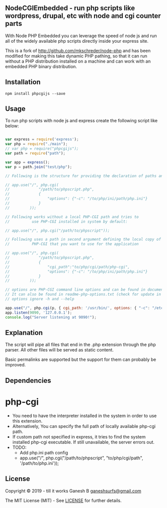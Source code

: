 
NodeCGIEmbedded - run php scripts like wordpress, drupal, etc with node and cgi counter parts
---------------------------------------------------------

With Node PHP Embedded you can leverage the speed of node js and run all of the widely available php scripts directly inside your express site. 

This is a fork of http://github.com/mkschreder/node-php and has been modified for making this take dynamic PHP pathing, so that it can run without a PHP distribution installed on a machine and can work with an embedded PHP binary distribution.



Installation
------------

```
npm install phpcgijs --save
```

Usage
-----

To run php scripts with node js and express create the following script like below: 

```javascript

var express = require('express');
var php = require("./main");
// var php = require("phpcgijs"); 
var path = require("path");

var app = express();
var p = path.join("test/php");

// Following is the structure for providing the declaration of paths and options:

// app.use("/", php.cgi(
//             "/path/to/phpscript.php", 
//             {
//                 "options": {"-c": "/to/php/ini/path/php.ini"}
//             }
//         ));

// Following works without a local PHP-CGI path and tries to 
//          use PHP-CGI installed in system by default:

// app.use("/", php.cgi("/path/to/phpscript")); 

// Following uses a path in second argument defining the local copy of 
//          PHP-CGI that you want to use for the application

// app.use("/", php.cgi(
//             "/path/to/phpscript.php", 
//             {
//                 "cgi_path":"to/php/cgi/path/php-cgi",
//                 "options": {"-c": "/to/php/ini/path/php.ini"}
//             }
//         ));

// options are PHP-CGI command line options and can be found in documentation
// It can also be found in readme-php-options.txt (check for update in docs)
// options ignore -h and --help

app.use("/", php.cgi(p, { cgi_path: '/usr/bin/', options: { "-c": "/etc/php.ini" } }));
app.listen(9090, '127.0.0.1');
console.log("Server listening at 9090!");

```

Explanation
-----------

The script will pipe all files that end in the .php extension through the php parser. All other files will be served as static content. 

Basic permalinks are supported but the support for them can probably be improved. 

Dependencies
------------

# php-cgi

* You need to have the interpreter installed in the system in order to use this extension.
* Alternatively, You can specify the full path of locally available php-cgi path. 
* If custom path not specified in express, it tries to find the system installed php-cgi executable. If still unavailable, the server errors out.
* TODO: 
    - Add php.ini path config
    - app.use("/", php.cgi("/path/to/phpscript", "to/php/cgi/path", '/path/to/php.ini')); 

License
-------

Copyright © 2019 - till it works Ganesh B <ganeshsurfs@gmail.com>

The MIT License (MIT) - See [LICENSE](./LICENSE) for further details.
